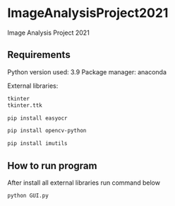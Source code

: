 # ImageAnalysisProject2021
Image Analysis Project 2021


## Requirements

Python version used: 3.9
Package manager: anaconda

External libraries:
```bash
tkinter
tkinter.ttk
```

```bash
pip install easyocr
```

```bash
pip install opencv-python
```

```bash
pip install imutils
```

## How to run program
After install all external libraries run command below

```bash
python GUI.py
```
